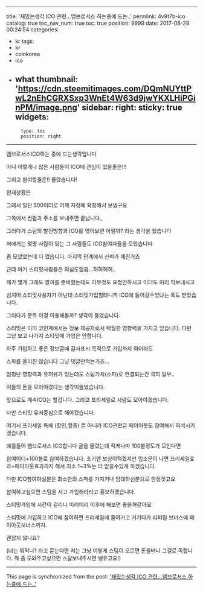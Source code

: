 
---
title: '재밌는생각 ICO 관련...앰브로서스 하는중에 드는..'
permlink: 4v9t7b-ico
catalog: true
toc_nav_num: true
toc: true
position: 9999
date: 2017-08-28 00:24:54
categories:
- kr
tags:
- kr
- coinkorea
- ico
- what
thumbnail: 'https://cdn.steemitimages.com/DQmNUYttPwL2nEhCGRXSxp3WnEt4W63d9jwYKXLHiPGinPM/image.png'
sidebar:
    right:
        sticky: true
widgets:
    -
        type: toc
        position: right
---


앰브로서스ICO하는 중에 드는생각입니다

아니 이렇게나 많은 사람들이 ICO에 관심이 있을줄은!!!

그리고 참여할줄은!! 몰랐습니다!

현재상황은

그래서 일단 500이더로 어제 자정에 확정해서 보냈구요

그쪽에서 컨펌과 주소를 보내주면 끝납니다.,

그러다가 스팀의 발전방향과 ICO를 엮어보면 어떨까? 라는 생각을 했습니다

저에게는 몇명 사람이 있는 그 사람들도 ICO참여자들을 모았습니다

좀 모았었는데 다 깼습니다. 마지막 단계에서  신뢰가 깨진거죠

근데 여기 스티밋사람들은 의심도없음...허허허허..

제가 몇개 그래도 깔꺼를 준비했는데도 아무것도 요청안하시고 이더도 미리 막보내시고

심지어 스티밋사용자가 아닌데 스티밋가입할테니까 ICO에 들어갈수있냐는 톡도 받았습니다.

그러다가 문득 이걸 이용해볼까? 생각이 들었습니다.

스티밋은 이미 코인계에서는 정보 제공자로서 탁월한 영향력을 가지고 있습니다. 다만 그냥 보고 나가지 스티밋에 가입은 안합니다.

자주 가입하고 좋은 정보글에 감사표시 목적으로 가입까지 하더라도 

스파를 올리진 않습니다 그냥 댓글만적는거죠...

엄청난 영향력과 유저뷰가 있는데도 스팀가치(스파)로 연결되는건 극히 일부..

이들의 돈을 모아야겠다는 생각이들었습니다.

앞으로도 계속ICO는 할겁니다. 그리고 프리세일로 사람도 모아야겠습니다.

다만 스티밋 유저중심으로 해야겠습니다.

여기서 프리세일 특혜 (할인,할증) 뿐 아니라 ICO관련글 페이아웃도 참여해서 희석시키겠습니다.

예를들어 앰브로서스 ICO합니다 글을 올렸는데 적게나마 100불정도가 모인다면 

참여이더+100불로 참여하겠습니다. 초기엔 보상이적겠지만 입소문이 나면 프리세일효과+페이아웃효과까지 해서 최소 1~3%는 더 받을수있게 하겠습니다.

다만 ICO참여하실분은 최소한의 스파를 가지거나 임대하신분으로 한정짓고요 

참여하고싶으면 스팀을 사고 가입해라라고 홍보하겠습니다.

스티밋가입에 시간이 걸리니 미리미리  이후에 해보면 좋을꺼같아요

스티밋에 가입하고 ICO에 참여하면 프리세일에 들어가고 거기다가 리퍼럴 보너스에 페이아웃보너스까지.

괜찮지 않나요?

(너는 뭐먹니? 라고 묻는다면 저는 그냥 이렇게 스팀이 오르면 돈을버니 그걸로 족합니다. 뭐 좀 도와주고싶으면 스달보내주시면 쌩유고요!)

- - -

This page is synchronized from the post: ['재밌는생각 ICO 관련...앰브로서스 하는중에 드는..'](https://steemit.com/@virus707/4v9t7b-ico)
